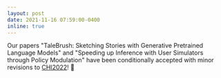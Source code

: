 ```yaml
---
layout: post
date: 2021-11-16 07:59:00-0400
inline: true
---
```


Our papers "TaleBrush: Sketching Stories with Generative Pretrained Language Models" and "Speeding up Inference with User Simulators through Policy Modulation" have been conditionally accepted with minor revisions to [CHI2022](https://chi2022.acm.org/)!  :tada:
